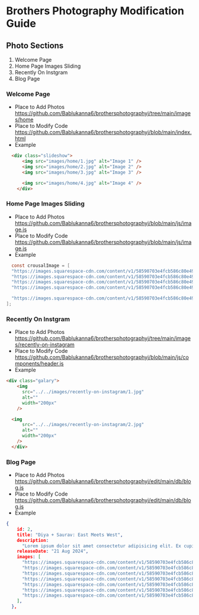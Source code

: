 ﻿# Brothers Photography Modification Guide 
## Photo Sections
1) Welcome Page
2) Home Page Images Sliding
3) Recently On Instgram
4) Blog Page

### Welcome Page
- Place to Add Photos  https://github.com/Bablukanna6/brothersphotographyj/tree/main/images/home
- Place to Modify Code https://github.com/Bablukanna6/brothersphotographyj/blob/main/index.html
- Example
```html
  <div class="slideshow">
      <img src="images/home/1.jpg" alt="Image 1" />
      <img src="images/home/2.jpg" alt="Image 2" />
      <img src="images/home/3.jpg" alt="Image 3" />

      <img src="images/home/4.jpg" alt="Image 4" />
    </div>
```

### Home Page Images Sliding
- Place to Add Photos https://github.com/Bablukanna6/brothersphotographyj/blob/main/js/image.js
- Place to Modify Code https://github.com/Bablukanna6/brothersphotographyj/blob/main/js/image.js
- Example
```java script
  const crousalImage = [
  "https://images.squarespace-cdn.com/content/v1/58590703e4fcb586c80e4914/1486224910419-7VEZZ4N095S2PL3PBZIC/SJR_Upi+Paul+Paris+preview_00037.jpg?format=2500w",
  "https://images.squarespace-cdn.com/content/v1/58590703e4fcb586c80e4914/1486224920312-8BTPT9FKBINDZ6KR7BNP/HD_DC_SBJR-114.jpg?format=2500w",
  "https://images.squarespace-cdn.com/content/v1/58590703e4fcb586c80e4914/1486224581777-VS1L3RYSKWZ5JIL1AI5C/RS_0025A.JPG?format=2500w",
  "https://images.squarespace-cdn.com/content/v1/58590703e4fcb586c80e4914/1486224613955-MAXD4YS5OZSCWOGUQ6VH/Brij+holi%2C+Mumbai+A7s.jpg?format=2500w",

  "https://images.squarespace-cdn.com/content/v1/58590703e4fcb586c80e4914/1486224613955-MAXD4YS5OZSCWOGUQ6VH/Brij+holi%2C+Mumbai+A7s.jpg?format=2500w"
];
```

### Recently On Instgram
- Place to Add Photos https://github.com/Bablukanna6/brothersphotographyj/tree/main/images/recently-on-instagram
- Place to Modify Code https://github.com/Bablukanna6/brothersphotographyj/blob/main/js/components/header.js
- Example
```html
<div class="galary">
    <img
      src="../../images/recently-on-instagram/1.jpg"
      alt=""
      width="200px"
    />

  <img
      src="../../images/recently-on-instagram/2.jpg"
      alt=""
      width="200px"
    />
  </div>
```
### Blog Page
- Place to Add Photos  https://github.com/Bablukanna6/brothersphotographyj/edit/main/db/blog.js
- Place to Modify Code https://github.com/Bablukanna6/brothersphotographyj/edit/main/db/blog.js
- Example
```json
{
    id: 2,
    title: "Diya + Saurav: East Meets West",
    description:
      "Lorem ipsum dolor sit amet consectetur adipisicing elit. Ex cupiditate iusto velit aperiam numquam excepturi nobis placeat laborum obcaecati fugit, porro voluptatibus qui eligendi vero nostrum amet nesciunt ut facere ab distinctio hic neque! Voluptate aperiam saepe quis voluptatem accusamus inventore expedita quae repudiandae error dolores eaque neque, molestiae consequuntur quod! Nihil quae iste blanditiis. Accusamus ut modi fuga voluptatem consequuntur repudiandae optio ipsam quisquam soluta error amet tenetur nesciunt vitae voluptatibus, obcaecati incidunt facilis, accusantium quia. Assumenda, corrupti eum.",
    releaseDate: "21 Aug 2024",
    images: [
      "https://images.squarespace-cdn.com/content/v1/58590703e4fcb586c80e4914/1609420521104-03FMTXFTIRIQQHALG7LX/SCBlog_1.jpg?format=750w",
      "https://images.squarespace-cdn.com/content/v1/58590703e4fcb586c80e4914/1609326691960-DIECNJQLKSCQSWZ7OBL8/KGBlog_1.jpg?format=750w",
      "https://images.squarespace-cdn.com/content/v1/58590703e4fcb586c80e4914/1609175478718-RGZBHFXO797CVORI79OC/SumoBlog_1.jpg?format=750w",
      "https://images.squarespace-cdn.com/content/v1/58590703e4fcb586c80e4914/1609093523996-2Z5PB8MWNJQ5BF54LYTE/VCBlog_0.jpg?format=1000w",
      "https://images.squarespace-cdn.com/content/v1/58590703e4fcb586c80e4914/1609093523996-2Z5PB8MWNJQ5BF54LYTE/VCBlog_0.jpg?format=1000w",
      "https://images.squarespace-cdn.com/content/v1/58590703e4fcb586c80e4914/1609084695053-R8DZF5NVE71L7P336ZBB/PrinnyBlog_22.jpg?format=750w",
      "https://images.squarespace-cdn.com/content/v1/58590703e4fcb586c80e4914/1608710204611-T98CBU2YTBUBTIMX7MG0/KCBlog_1.jpg?format=1000w",
    ],
  },
 ```
